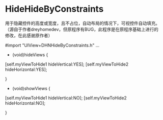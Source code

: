 # HideHideByConstraints
用于隐藏控件的高度或宽度，且不占位，自动布局的情况下，可视控件自动填充。（源自于作者dreyhomedev，但原程序有BUG，此程序是在原程序基础上进行的修改，在此感谢原作者）


#import "UIView+DHNHideByConstraints.h"
...

- (void)hideViews {

[self.myViewToHide1 hideVertical:YES];
[self.myViewToHide2 hideHorizontal:YES];

}

- (void)showViews {

[self.myViewToHide1 hideVertical:NO];
[self.myViewToHide2 hideHorizontal:NO];

}
